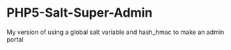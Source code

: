 PHP5-Salt-Super-Admin
=====================

My version of using a global salt variable and hash_hmac to make an admin portal